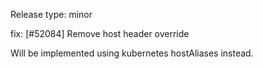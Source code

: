 Release type: minor

fix: [#52084] Remove host header override

Will be implemented using kubernetes hostAliases instead.
